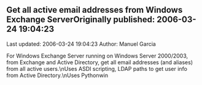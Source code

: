 ## Get all active email addresses from Windows Exchange ServerOriginally published: 2006-03-24 19:04:23 
Last updated: 2006-03-24 19:04:23 
Author: Manuel Garcia 
 
For Windows Exchange Server running on Windows Server 2000/2003, from Exchange and Active Directory, get all email addresses (and aliases) from all active users.\nUses ASDI scripting, LDAP paths to get user info from Active Directory.\nUses Pythonwin